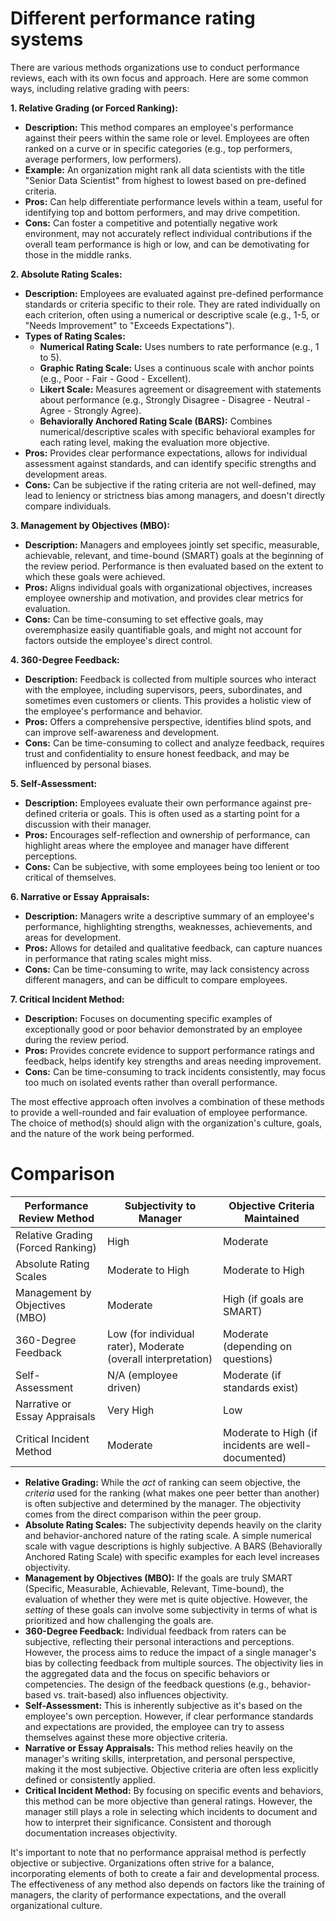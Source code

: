 Different performance rating systems
=================================

There are various methods organizations use to conduct performance reviews, each with its own focus and approach. Here are some common ways, including relative grading with peers: 

**1\. Relative Grading (or Forced Ranking):**

*   **Description:** This method compares an employee's performance against their peers within the same role or level. Employees are often ranked on a curve or in specific categories (e.g., top performers, average performers, low performers). 
*   **Example:** An organization might rank all data scientists with the title "Senior Data Scientist" from highest to lowest based on pre-defined criteria.
*   **Pros:** Can help differentiate performance levels within a team, useful for identifying top and bottom performers, and may drive competition. 
*   **Cons:** Can foster a competitive and potentially negative work environment, may not accurately reflect individual contributions if the overall team performance is high or low, and can be demotivating for those in the middle ranks.

**2\. Absolute Rating Scales:**

*   **Description:** Employees are evaluated against pre-defined performance standards or criteria specific to their role. They are rated individually on each criterion, often using a numerical or descriptive scale (e.g., 1-5, or "Needs Improvement" to "Exceeds Expectations"). 
*   **Types of Rating Scales:**
    *   **Numerical Rating Scale:** Uses numbers to rate performance (e.g., 1 to 5). 
    *   **Graphic Rating Scale:** Uses a continuous scale with anchor points (e.g., Poor - Fair - Good - Excellent). 
    *   **Likert Scale:** Measures agreement or disagreement with statements about performance (e.g., Strongly Disagree - Disagree - Neutral - Agree - Strongly Agree). 
    *   **Behaviorally Anchored Rating Scale (BARS):** Combines numerical/descriptive scales with specific behavioral examples for each rating level, making the evaluation more objective. 
*   **Pros:** Provides clear performance expectations, allows for individual assessment against standards, and can identify specific strengths and development areas. 
*   **Cons:** Can be subjective if the rating criteria are not well-defined, may lead to leniency or strictness bias among managers, and doesn't directly compare individuals.

**3\. Management by Objectives (MBO):**

*   **Description:** Managers and employees jointly set specific, measurable, achievable, relevant, and time-bound (SMART) goals at the beginning of the review period. Performance is then evaluated based on the extent to which these goals were achieved.
*   **Pros:** Aligns individual goals with organizational objectives, increases employee ownership and motivation, and provides clear metrics for evaluation.
*   **Cons:** Can be time-consuming to set effective goals, may overemphasize easily quantifiable goals, and might not account for factors outside the employee's direct control.

**4\. 360-Degree Feedback:**

*   **Description:** Feedback is collected from multiple sources who interact with the employee, including supervisors, peers, subordinates, and sometimes even customers or clients. This provides a holistic view of the employee's performance and behavior.
*   **Pros:** Offers a comprehensive perspective, identifies blind spots, and can improve self-awareness and development.
*   **Cons:** Can be time-consuming to collect and analyze feedback, requires trust and confidentiality to ensure honest feedback, and may be influenced by personal biases.

**5\. Self-Assessment:**

*   **Description:** Employees evaluate their own performance against pre-defined criteria or goals. This is often used as a starting point for a discussion with their manager.
*   **Pros:** Encourages self-reflection and ownership of performance, can highlight areas where the employee and manager have different perceptions.
*   **Cons:** Can be subjective, with some employees being too lenient or too critical of themselves.

**6\. Narrative or Essay Appraisals:**

*   **Description:** Managers write a descriptive summary of an employee's performance, highlighting strengths, weaknesses, achievements, and areas for development.
*   **Pros:** Allows for detailed and qualitative feedback, can capture nuances in performance that rating scales might miss.
*   **Cons:** Can be time-consuming to write, may lack consistency across different managers, and can be difficult to compare employees.

**7\. Critical Incident Method:**

*   **Description:** Focuses on documenting specific examples of exceptionally good or poor behavior demonstrated by an employee during the review period.
*   **Pros:** Provides concrete evidence to support performance ratings and feedback, helps identify key strengths and areas needing improvement. 
*   **Cons:** Can be time-consuming to track incidents consistently, may focus too much on isolated events rather than overall performance.

The most effective approach often involves a combination of these methods to provide a well-rounded and fair evaluation of employee performance. 
The choice of method(s) should align with the organization's culture, goals, and the nature of the work being performed.

Comparison
==========

| Performance Review Method | Subjectivity to Manager | Objective Criteria Maintained |
| --- | --- | --- |
| Relative Grading (Forced Ranking) | High | Moderate |
| Absolute Rating Scales | Moderate to High | Moderate to High |
| Management by Objectives (MBO) | Moderate | High (if goals are SMART) |
| 360-Degree Feedback | Low (for individual rater), Moderate (overall interpretation) | Moderate (depending on questions) |
| Self-Assessment | N/A (employee driven) | Moderate (if standards exist) |
| Narrative or Essay Appraisals | Very High | Low |
| Critical Incident Method | Moderate | Moderate to High (if incidents are well-documented) |

*   **Relative Grading:** While the _act_ of ranking can seem objective, the _criteria_ used for the ranking (what makes one peer better than another) is often subjective and determined by the manager. The objectivity comes from the direct comparison within the peer group.
*   **Absolute Rating Scales:** The subjectivity depends heavily on the clarity and behavior-anchored nature of the rating scale. A simple numerical scale with vague descriptions is highly subjective. A BARS (Behaviorally Anchored Rating Scale) with specific examples for each level increases objectivity.
*   **Management by Objectives (MBO):** If the goals are truly SMART (Specific, Measurable, Achievable, Relevant, Time-bound), the evaluation of whether they were met is quite objective. However, the _setting_ of these goals can involve some subjectivity in terms of what is prioritized and how challenging the goals are.
*   **360-Degree Feedback:** Individual feedback from raters can be subjective, reflecting their personal interactions and perceptions. However, the process aims to reduce the impact of a single manager's bias by collecting feedback from multiple sources. The objectivity lies in the aggregated data and the focus on specific behaviors or competencies. The design of the feedback questions (e.g., behavior-based vs. trait-based) also influences objectivity.
*   **Self-Assessment:** This is inherently subjective as it's based on the employee's own perception. However, if clear performance standards and expectations are provided, the employee can try to assess themselves against these more objective criteria.
*   **Narrative or Essay Appraisals:** This method relies heavily on the manager's writing skills, interpretation, and personal perspective, making it the most subjective. Objective criteria are often less explicitly defined or consistently applied.
*   **Critical Incident Method:** By focusing on specific events and behaviors, this method can be more objective than general ratings. However, the manager still plays a role in selecting which incidents to document and how to interpret their significance. Consistent and thorough documentation increases objectivity.

It's important to note that no performance appraisal method is perfectly objective or subjective. Organizations often strive for a balance, incorporating elements of both to create a fair and developmental process. The effectiveness of any method also depends on factors like the training of managers, the clarity of performance expectations, and the overall organizational culture.
